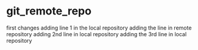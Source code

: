 # git_remote_repo
first changes
adding line 1 in the local repository
adding the line in remote repository
adding 2nd line in local repository
adding the 3rd line in local repository
